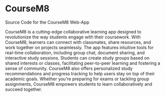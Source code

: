 # CourseM8
Source Code for the CourseM8 Web-App

CourseM8 is a cutting-edge collaborative learning app designed to revolutionize the way students engage with their 
        coursework. With CourseM8, learners can connect with classmates, share resources, and work together on projects seamlessly. 
        The app features intuitive tools for real-time collaboration, including group chat, document sharing, and interactive study 
        sessions. Students can create study groups based on shared interests or classes, facilitating peer-to-peer learning and 
        fostering a sense of community. CourseM8 also offers personalized study recommendations and progress tracking to help 
        users stay on top of their academic goals. Whether you're preparing for exams or tackling group assignments, CourseM8 empowers 
        students to learn collaboratively and succeed together.

